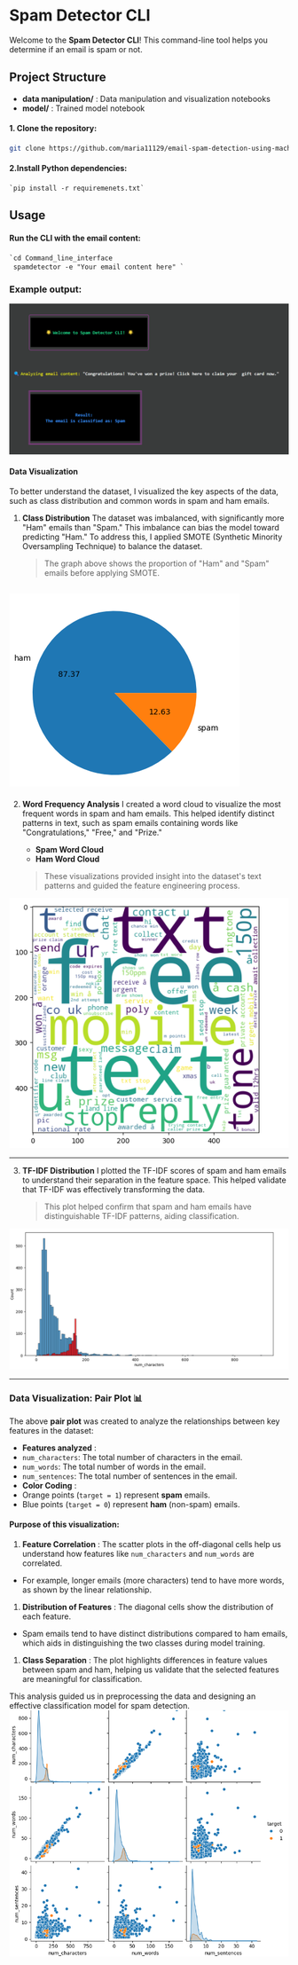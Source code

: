 # Spam Detector CLI

Welcome to the **Spam Detector CLI**! This command-line tool helps you determine if an email is spam or not.

## Project Structure

* **data manipulation/** : Data manipulation and visualization notebooks
* **model/** : Trained model notebook

#### 1. Clone the repository:

```bash
git clone https://github.com/maria11129/email-spam-detection-using-machine-learning
```

#### 2.Install Python dependencies:

```
`pip install -r requiremenets.txt`

```

## Usage

#### Run the CLI with the email content:

```
`cd Command_line_interface
 spamdetector -e "Your email content here" `

```

### Example output:

![image alt](https://github.com/maria11129/email-spam-detection-using-machine-learning/blob/76fd0def0a4d7251f149092696b04706f3cede3e/images/CLI-output.png)

#### **Data Visualization**

To better understand the dataset, I visualized the key aspects of the data, such as class distribution and common words in spam and ham emails.

1. **Class Distribution**
   The dataset was imbalanced, with significantly more "Ham" emails than "Spam." This imbalance can bias the model toward predicting "Ham." To address this, I applied SMOTE (Synthetic Minority Oversampling Technique) to balance the dataset.
   > The graph above shows the proportion of "Ham" and "Spam" emails before applying SMOTE.
   >
![image alt](https://github.com/maria11129/email-spam-detection-using-machine-learning/blob/c8192c5460a470a2f26a9843fc8f146ebdb35a81/images/1.png)
---

2. **Word Frequency Analysis**
   I created a word cloud to visualize the most frequent words in spam and ham emails. This helped identify distinct patterns in text, such as spam emails containing words like "Congratulations," "Free," and "Prize."

   * **Spam Word Cloud**
   * **Ham Word Cloud**

   > These visualizations provided insight into the dataset's text patterns and guided the feature engineering process.
   >
![image alt](https://github.com/maria11129/email-spam-detection-using-machine-learning/blob/c8192c5460a470a2f26a9843fc8f146ebdb35a81/images/2.png)

---

3. **TF-IDF Distribution**
   I plotted the TF-IDF scores of spam and ham emails to understand their separation in the feature space. This helped validate that TF-IDF was effectively transforming the data.
   > This plot helped confirm that spam and ham emails have distinguishable TF-IDF patterns, aiding classification.
   >

![image alt](https://github.com/maria11129/email-spam-detection-using-machine-learning/blob/c8192c5460a470a2f26a9843fc8f146ebdb35a81/images/3.png)

---




### Data Visualization: Pair Plot 📊

The above **pair plot** was created to analyze the relationships between key features in the dataset:

* **Features analyzed** :
* `num_characters`: The total number of characters in the email.
* `num_words`: The total number of words in the email.
* `num_sentences`: The total number of sentences in the email.
* **Color Coding** :
* Orange points (`target = 1`) represent **spam** emails.
* Blue points (`target = 0`) represent **ham** (non-spam) emails.

#### Purpose of this visualization:

1. **Feature Correlation** : The scatter plots in the off-diagonal cells help us understand how features like `num_characters` and `num_words` are correlated.

* For example, longer emails (more characters) tend to have more words, as shown by the linear relationship.

1. **Distribution of Features** : The diagonal cells show the distribution of each feature.

* Spam emails tend to have distinct distributions compared to ham emails, which aids in distinguishing the two classes during model training.

1. **Class Separation** : The plot highlights differences in feature values between spam and ham, helping us validate that the selected features are meaningful for classification.

This analysis guided us in preprocessing the data and designing an effective classification model for spam detection.
![image alt](https://github.com/maria11129/email-spam-detection-using-machine-learning/blob/7b90cccb86cf69464bdd7e4bb006f09331e37881/images/4.png)
